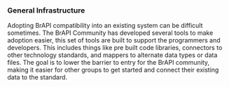 ### General Infrastructure 

Adopting BrAPI compatibility into an existing system can be difficult sometimes. The BrAPI Community has developed several tools to make adoption easier, this set of tools are built to support the programmers and developers. This includes things like pre built code libraries, connectors to other technology standards, and mappers to alternate data types or data files. The goal is to lower the barrier to entry for the BrAPI community, making it easier for other groups to get started and connect their existing data to the standard.
